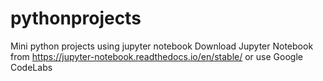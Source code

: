 # pythonprojects
Mini python projects using jupyter notebook
Download Jupyter Notebook from https://jupyter-notebook.readthedocs.io/en/stable/
or use Google CodeLabs
